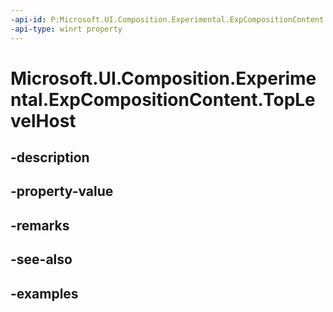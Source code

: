 ```yaml
---
-api-id: P:Microsoft.UI.Composition.Experimental.ExpCompositionContent.TopLevelHost
-api-type: winrt property
---
```


# Microsoft.UI.Composition.Experimental.ExpCompositionContent.TopLevelHost

<!--
public Microsoft.UI.Composition.Experimental.IExpContentTopLevelHost TopLevelHost { get; }
-->


## -description

## -property-value

## -remarks

## -see-also

## -examples


